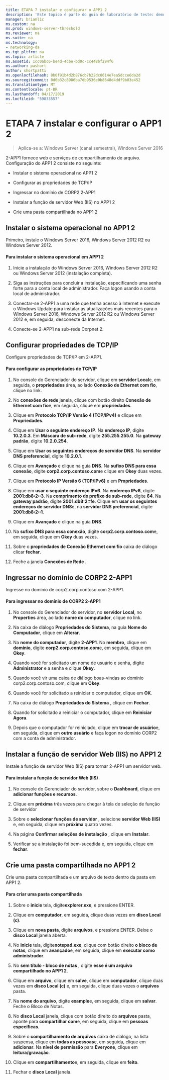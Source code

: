 ```yaml
---
title: ETAPA 7 instalar e configurar o APP1 2
description: 'Este tópico é parte do guia de laboratório de teste: demonstrar uma implantação de multissite de DirectAccess para Windows Server 2016'
manager: brianlic
ms.custom: na
ms.prod: windows-server-threshold
ms.reviewer: na
ms.suite: na
ms.technology:
- networking-da
ms.tgt_pltfrm: na
ms.topic: article
ms.assetid: 1cc0abc6-be4d-4cbe-bd0c-cc448bf294f6
ms.author: pashort
author: shortpatti
ms.openlocfilehash: 8b0f91b4d2b876cb7b22dc8614e7ea5dcce6da2d
ms.sourcegitcommit: 0d0b32c8986ba7db9536e0b8648d4ddf9b03e452
ms.translationtype: MT
ms.contentlocale: pt-BR
ms.lasthandoff: 04/17/2019
ms.locfileid: "59833557"
---
```

# <a name="step-7-install-and-configure-2-app1"></a>ETAPA 7 instalar e configurar o APP1 2

>Aplica-se a: Windows Server (canal semestral), Windows Server 2016

2-APP1 fornece web e serviços de compartilhamento de arquivo. Configuração do APP1 2 consiste no seguinte:  
  
- Instalar o sistema operacional no APP1 2  
  
- Configurar as propriedades de TCP/IP  
  
- Ingressar no domínio de CORP2 2-APP1  
  
- Instalar a função de servidor Web (IIS) no APP1 2  
  
- Crie uma pasta compartilhada no APP1 2 
  
## <a name="bkmk_InstallOS"></a>Instalar o sistema operacional no APP1 2  
Primeiro, instale o Windows Server 2016, Windows Server 2012 R2 ou Windows Server 2012.  
  
#### <a name="to-install-the-operating-system-on-2-app1"></a>Para instalar o sistema operacional em APP1 2  
  
1.  Inicie a instalação do Windows Server 2016, Windows Server 2012 R2 ou Windows Server 2012 (instalação completa).  
  
2.  Siga as instruções para concluir a instalação, especificando uma senha forte para a conta local de administrador. Faça logon usando a conta local de administrador.  
  
3.  Conectar-se 2-APP1 a uma rede que tenha acesso à Internet e execute o Windows Update para instalar as atualizações mais recentes para o Windows Server 2016, Windows Server 2012 R2 ou Windows Server 2012 e, em seguida, desconecte da Internet.  
  
4.  Conecte-se 2-APP1 na sub-rede Corpnet 2.  
  
## <a name="bkmk_TCP"></a>Configurar propriedades de TCP/IP  
Configure propriedades de TCP/IP em 2-APP1.  
  
#### <a name="to-configure-tcpip-properties"></a>Para configurar as propriedades de TCP/IP  
  
1.  No console do Gerenciador do servidor, clique em **servidor Local**e, em seguida, o **propriedades** área, ao lado **Conexão de Ethernet com fio**, clique no link.  
  
2.  No **conexões de rede** janela, clique com botão direito **Conexão de Ethernet com fio**e, em seguida, clique em **propriedades**.  
  
3.  Clique em **Protocolo TCP/IP Versão 4 (TCP/IPv4)** e clique em **Propriedades**.  
  
4.  Clique em **Usar o seguinte endereço IP**. Na **endereço IP**, digite **10.2.0.3**. Em **Máscara de sub-rede**, digite **255.255.255.0**. Na **gateway padrão**, digite **10.2.0.254**.  
  
5.  Clique em **Usar os seguintes endereços de servidor DNS**. Na **servidor DNS preferencial**, digite **10.2.0.1**.  
  
6.  Clique em **Avançado** e clique na guia **DNS**. Na **sufixo DNS para essa conexão**, digite **corp2.corp.contoso.com**e clique em **Okey** duas vezes.  
  
7.  Clique em **Protocolo IP Versão 6 (TCP/IPv6)** e em **Propriedades**.  
  
8.  Clique em **usar o seguinte endereço IPv6**. Na **endereço IPv6**, digite **2001:db8:2::3**. Na **comprimento do prefixo de sub-rede**, digite **64**. Na **gateway padrão**, digite **2001:db8:2::fe**. Clique em **usar os seguintes endereços de servidor DNS**e, na **servidor DNS preferencial**, digite **2001:db8:2::1**.  
  
9. Clique em **Avançado** e clique na guia **DNS**.  
  
10. Na **sufixo DNS para essa conexão**, digite **corp2.corp.contoso.com**e, em seguida, clique em **Okey** duas vezes.  
  
11. Sobre o **propriedades de Conexão Ethernet com fio** caixa de diálogo clicar **fechar**.  
  
12. Feche a janela **Conexões de Rede** .  
  
## <a name="bkmk_JoinDomain"></a>Ingressar no domínio de CORP2 2-APP1  
Ingresse no domínio de corp2.corp.contoso.com 2-APP1.  
  
#### <a name="to-join-2-app1-to-the-corp2-domain"></a>Para ingressar no domínio de CORP2 2-APP1  
  
1.  No console do Gerenciador do servidor, no **servidor Local**, no **Properties** área, ao lado **nome do computador**, clique no link.  
  
2.  Na caixa de diálogo **Propriedades do Sistema**, na guia **Nome do Computador**, clique em **Alterar**.  
  
3.  Na **nome do computador**, digite **2-APP1**. No **membro**, clique em **domínio**, digite **corp2.corp.contoso.com**e, em seguida, clique em **Okey**.  
  
4.  Quando você for solicitado um nome de usuário e senha, digite **Administrator** e a senha e clique **Okey**.  
  
5.  Quando você vir uma caixa de diálogo boas-vindas ao domínio corp2.corp.contoso.com, clique em **Okey**.  
  
6.  Quando você for solicitado a reiniciar o computador, clique em **OK**.  
  
7.  Na caixa de diálogo **Propriedades do Sistema** , clique em **Fechar**.  
  
8.  Quando for solicitado a reiniciar o computador, clique em **Reiniciar Agora**.  
  
9. Depois que o computador for reiniciado, clique em **trocar de usuário**e, em seguida, clique em **outro usuário** e faça logon no domínio CORP2 com a conta de administrador.  
  
## <a name="bkmk_IIS"></a>Instalar a função de servidor Web (IIS) no APP1 2  
Instale a função de servidor Web (IIS) para tornar 2-APP1 um servidor web.  
  
#### <a name="to-install-the-web-server-iis-role"></a>Para instalar a função de servidor Web (IIS)  
  
1.  No console do Gerenciador do servidor, sobre o **Dashboard**, clique em **adicionar funções e recursos**.  
  
2.  Clique em **próxima** três vezes para chegar à tela de seleção de função de servidor  
  
3.  Sobre o **selecionar funções de servidor** , selecione **servidor Web (IIS)** e, em seguida, clique em **próxima** quatro vezes.  
  
4.  Na página **Confirmar seleções de instalação** , clique em **Instalar**.  
  
5.  Verificar se a instalação foi bem-sucedida e, em seguida, clique em **fechar**.  
  
## <a name="bkmk_Share"></a>Crie uma pasta compartilhada no APP1 2  
Crie uma pasta compartilhada e um arquivo de texto dentro da pasta em APP1 2.  
  
#### <a name="to-create-a-shared-folder"></a>Para criar uma pasta compartilhada  
  
1.  Sobre o **inicie** tela, digite**explorer.exe**, e pressione ENTER.  
  
2.  Clique em **computador**, em seguida, clique duas vezes em **disco Local (c)**.  
  
3.  Clique em **nova pasta**, digite **arquivos**, e pressione ENTER. Deixe o **disco Local** janela aberta.  
  
4.  No **inicie** tela, digite**notepad.exe**, clique com botão direito **o bloco de notas**, clique em **avançado**e, em seguida, clique em **executar como administrador**.  
  
5.  No **sem título - bloco de notas** , digite **esse é um arquivo compartilhado no APP1 2**.  
  
6.  Clique em **arquivo**, clique em **salve**, clique em **computador**, clique duas vezes em **disco Local (c)** e, em seguida, clique duas vezes o **arquivos**  pasta.  
  
7.  Na **nome do arquivo**, digite **example**e, em seguida, clique em **salvar**. Feche o Bloco de Notas.  
  
8.  No **disco Local** janela, clique com botão direito do **arquivos** pasta, aponte para **compartilhar com**e, em seguida, clique em **pessoas específicas**.  
  
9. Sobre o **compartilhamento de arquivos** caixa de diálogo, na lista suspensa, clique em **todas as pessoas**e, em seguida, clique em **adicionar**. Na **nível de permissão** para **Everyone**, clique em **leitura/gravação**.  
  
10. Clique em **compartilhamento**e, em seguida, clique em **feito**.  
  
11. Fechar o **disco Local** janela.  
  


